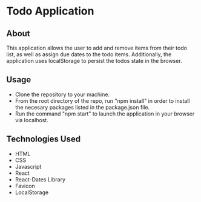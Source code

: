 # Todo Application

## About

This application allows the user to add and remove items from their todo list, as well as assign due dates to the todo items. Additionally, the application uses localStorage to persist the todos state in the browser.

## Usage

- Clone the repository to your machine.
- From the root directory of the repo, run "npm install" in order to install the necesary packages listed in the package.json file.
- Run the command "npm start" to launch the application in your browser via localhost.

## Technologies Used

- HTML
- CSS
- Javascript
- React
- React-Dates Library
- Favicon
- LocalStorage

